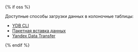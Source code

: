 {% if oss %}

Доступные способы загрузки данных в колоночные таблицы:
* [YDB CLI](../reference/ydb-cli/export-import/import-file.md)
* [Пакетная вставка данных](../recipes/ydb-sdk/bulk-upsert.md)
* [Yandex Data Transfer](https://yandex.cloud/ru/services/data-transfer)

{% endif %}